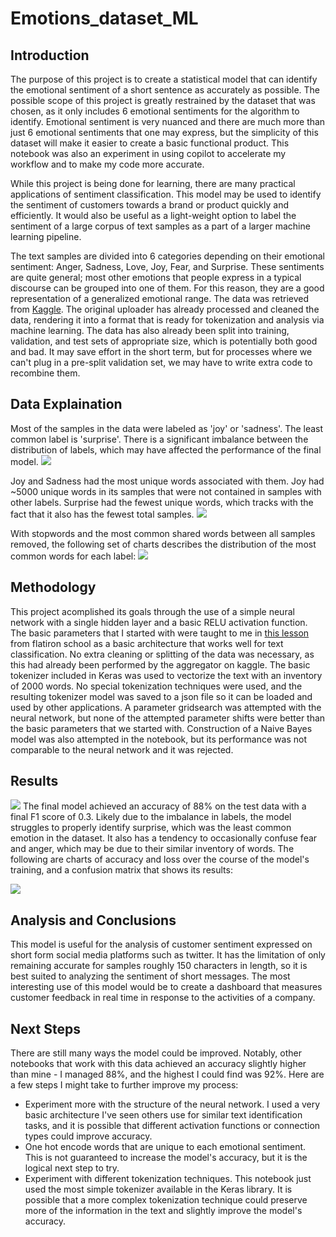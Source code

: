 # Emotions_dataset_ML
## Introduction
The purpose of this project is to create a statistical model that can identify the emotional sentiment of a short sentence as accurately as possible. The possible scope of this project is greatly restrained by the dataset that was chosen, as it only includes 6 emotional sentiments for the algorithm to identify. Emotional sentiment is very nuanced and there are much more than just 6 emotional sentiments that one may express, but the simplicity of this dataset will make it easier to create a basic functional product. This notebook was also an experiment in using copilot to accelerate my workflow and to make my code more accurate.

While this project is being done for learning, there are many practical applications of sentiment classification. This model may be used to identify the sentiment of customers towards a brand or product quickly and efficiently. It would also be useful as a light-weight option to label the sentiment of a large corpus of text samples as a part of a larger machine learning pipeline.

The text samples are divided into 6 categories depending on their emotional sentiment: Anger, Sadness, Love, Joy, Fear, and Surprise. These sentiments are quite general; most other emotions that people express in a typical discourse can be grouped into one of them. For this reason, they are a good representation of a generalized emotional range. The data was retrieved from [Kaggle](https://www.kaggle.com/datasets/praveengovi/emotions-dataset-for-nlp). The original uploader has already processed and cleaned the data, rendering it into a format that is ready for tokenization and analysis via machine learning. The data has also already been split into training, validation, and test sets of appropriate size, which is potentially both good and bad. It may save effort in the short term, but for processes where we can't plug in a pre-split validation set, we may have to write extra code to recombine them.

## Data Explaination
Most of the samples in the data were labeled as 'joy' or 'sadness'. The least common label is 'surprise'. There is a significant imbalance between the distribution of labels, which may have affected the performance of the final model.
![](https://github.com/Davidkeebler/Emotions_dataset_ML/blob/main/img/labeldistro.png)

Joy and Sadness had the most unique words associated with them. Joy had ~5000 unique words in its samples that were not contained in samples with other labels. Surprise had the fewest unique words, which tracks with the fact that it also has the fewest total samples.
![](https://github.com/Davidkeebler/Emotions_dataset_ML/blob/main/img/numwords.png)

With stopwords and the most common shared words between all samples removed, the following set of charts describes the distribution of the most common words for each label:
![](https://github.com/Davidkeebler/Emotions_dataset_ML/blob/main/img/wordfreq.png)

## Methodology
This project acomplished its goals through the use of a simple neural network with a single hidden layer and a basic RELU activation function. The basic parameters that I started with were taught to me in [this lesson](https://github.com/learn-co-curriculum/dsc-introduction-to-keras-lab/tree/solution) from flatiron school as a basic architecture that works well for text classification. No extra cleaning or splitting of the data was necessary, as this had already been performed by the aggregator on kaggle. The basic tokenizer included in Keras was used to vectorize the text with an inventory of 2000 words. No special tokenization techniques were used, and the resulting tokenizer model was saved to a json file so it can be loaded and used by other applications. 
A parameter gridsearch was attempted with the neural network, but none of the attempted parameter shifts were better than the basic parameters that we started with.
Construction of a Naive Bayes model was also attempted in the notebook, but its performance was not comparable to the neural network and it was rejected.

## Results
![](https://github.com/Davidkeebler/Emotions_dataset_ML/blob/main/img/acc_loss_f1.png)
The final model achieved an accuracy of 88% on the test data with a final F1 score of 0.3. Likely due to the imbalance in labels, the model struggles to properly identify surprise, which was the least common emotion in the dataset. It also has a tendency to occasionally confuse fear and anger, which may be due to their similar inventory of words. The following are charts of accuracy and loss over the course of the model's training, and a confusion matrix that shows its results:

![](https://github.com/Davidkeebler/Emotions_dataset_ML/blob/main/img/confusionmatrix.png)

## Analysis and Conclusions
This model is useful for the analysis of customer sentiment expressed on short form social media platforms such as twitter. It has the limitation of only remaining accurate for samples roughly 150 characters in length, so it is best suited to analyzing the sentiment of short messages. The most interesting use of this model would be to create a dashboard that measures customer feedback in real time in response to the activities of a company.

## Next Steps
There are still many ways the model could be improved. Notably, other notebooks that work with this data achieved an accuracy slightly higher than mine - I managed 88%, and the highest I could find was 92%. Here are a few steps I might take to further improve my process:
- Experiment more with the structure of the neural network. I used a very basic architecture I've seen others use for similar text identification tasks, and it is possible that different activation functions or connection types could improve accuracy.
- One hot encode words that are unique to each emotional sentiment. This is not guaranteed to increase the model's accuracy, but it is the logical next step to try.
- Experiment with different tokenization techniques. This notebook just used the most simple tokenizer available in the Keras library. It is possible that a more complex tokenization technique could preserve more of the information in the text and slightly improve the model's accuracy.
